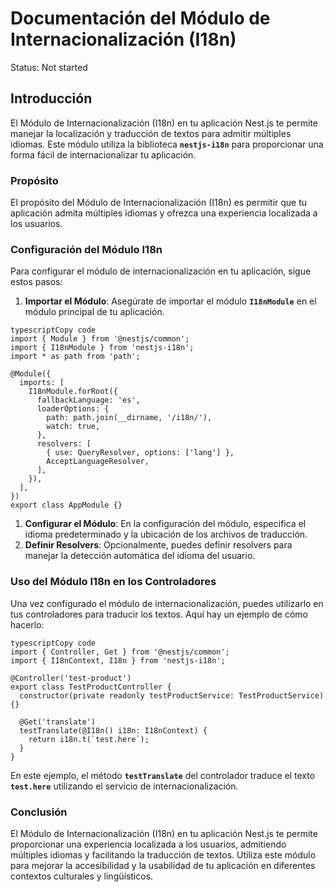 # Documentación del Módulo de Internacionalización (I18n)

Status: Not started

## **Introducción**

El Módulo de Internacionalización (I18n) en tu aplicación Nest.js te permite manejar la localización y traducción de textos para admitir múltiples idiomas. Este módulo utiliza la biblioteca **`nestjs-i18n`** para proporcionar una forma fácil de internacionalizar tu aplicación.

### **Propósito**

El propósito del Módulo de Internacionalización (I18n) es permitir que tu aplicación admita múltiples idiomas y ofrezca una experiencia localizada a los usuarios.

### **Configuración del Módulo I18n**

Para configurar el módulo de internacionalización en tu aplicación, sigue estos pasos:

1. **Importar el Módulo**: Asegúrate de importar el módulo **`I18nModule`** en el módulo principal de tu aplicación.

```tsx
typescriptCopy code
import { Module } from '@nestjs/common';
import { I18nModule } from 'nestjs-i18n';
import * as path from 'path';

@Module({
  imports: [
    I18nModule.forRoot({
      fallbackLanguage: 'es',
      loaderOptions: {
        path: path.join(__dirname, '/i18n/'),
        watch: true,
      },
      resolvers: [
        { use: QueryResolver, options: ['lang'] },
        AcceptLanguageResolver,
      ],
    }),
  ],
})
export class AppModule {}

```

1. **Configurar el Módulo**: En la configuración del módulo, especifica el idioma predeterminado y la ubicación de los archivos de traducción.
2. **Definir Resolvers**: Opcionalmente, puedes definir resolvers para manejar la detección automática del idioma del usuario.

### **Uso del Módulo I18n en los Controladores**

Una vez configurado el módulo de internacionalización, puedes utilizarlo en tus controladores para traducir los textos. Aquí hay un ejemplo de cómo hacerlo:

```tsx
typescriptCopy code
import { Controller, Get } from '@nestjs/common';
import { I18nContext, I18n } from 'nestjs-i18n';

@Controller('test-product')
export class TestProductController {
  constructor(private readonly testProductService: TestProductService) {}

  @Get('translate')
  testTranslate(@I18n() i18n: I18nContext) {
    return i18n.t(`test.here`);
  }
}

```

En este ejemplo, el método **`testTranslate`** del controlador traduce el texto **`test.here`** utilizando el servicio de internacionalización.

### **Conclusión**

El Módulo de Internacionalización (I18n) en tu aplicación Nest.js te permite proporcionar una experiencia localizada a los usuarios, admitiendo múltiples idiomas y facilitando la traducción de textos. Utiliza este módulo para mejorar la accesibilidad y la usabilidad de tu aplicación en diferentes contextos culturales y lingüísticos.